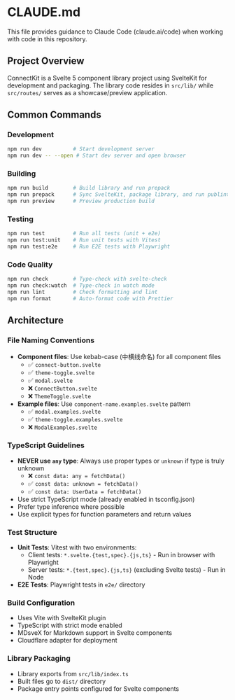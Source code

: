 # CLAUDE.md

This file provides guidance to Claude Code (claude.ai/code) when working with code in this repository.

## Project Overview

ConnectKit is a Svelte 5 component library project using SvelteKit for development and packaging. The library code resides in `src/lib/` while `src/routes/` serves as a showcase/preview application.

## Common Commands

### Development

```bash
npm run dev          # Start development server
npm run dev -- --open # Start dev server and open browser
```

### Building

```bash
npm run build        # Build library and run prepack
npm run prepack      # Sync SvelteKit, package library, and run publint
npm run preview      # Preview production build
```

### Testing

```bash
npm run test         # Run all tests (unit + e2e)
npm run test:unit    # Run unit tests with Vitest
npm run test:e2e     # Run E2E tests with Playwright
```

### Code Quality

```bash
npm run check        # Type-check with svelte-check
npm run check:watch  # Type-check in watch mode
npm run lint         # Check formatting and lint
npm run format       # Auto-format code with Prettier
```

## Architecture

### File Naming Conventions

- **Component files**: Use kebab-case (中横线命名) for all component files
  - ✅ `connect-button.svelte`
  - ✅ `theme-toggle.svelte`
  - ✅ `modal.svelte`
  - ❌ `ConnectButton.svelte`
  - ❌ `ThemeToggle.svelte`
- **Example files**: Use `component-name.examples.svelte` pattern
  - ✅ `modal.examples.svelte`
  - ✅ `theme-toggle.examples.svelte`
  - ❌ `ModalExamples.svelte`

### TypeScript Guidelines

- **NEVER use `any` type**: Always use proper types or `unknown` if type is truly unknown
  - ❌ `const data: any = fetchData()`
  - ✅ `const data: unknown = fetchData()`
  - ✅ `const data: UserData = fetchData()`
- Use strict TypeScript mode (already enabled in tsconfig.json)
- Prefer type inference where possible
- Use explicit types for function parameters and return values

### Test Structure

- **Unit Tests**: Vitest with two environments:
  - Client tests: `*.svelte.{test,spec}.{js,ts}` - Run in browser with Playwright
  - Server tests: `*.{test,spec}.{js,ts}` (excluding Svelte tests) - Run in Node
- **E2E Tests**: Playwright tests in `e2e/` directory

### Build Configuration

- Uses Vite with SvelteKit plugin
- TypeScript with strict mode enabled
- MDsveX for Markdown support in Svelte components
- Cloudflare adapter for deployment

### Library Packaging

- Library exports from `src/lib/index.ts`
- Built files go to `dist/` directory
- Package entry points configured for Svelte components

